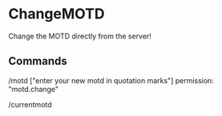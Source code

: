 # ChangeMOTD
Change the MOTD directly from the server!

## Commands
/motd ["enter your new motd in quotation marks"]
 permission: "motd.change"

/currentmotd 
